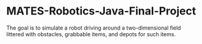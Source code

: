 # MATES-Robotics-Java-Final-Project
The goal is to simulate a robot driving around a two-dimensional field littered with obstacles, grabbable items, and depots for such items.
